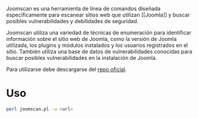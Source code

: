 Joomscan es una herramienta de línea de comandos diseñada específicamente para escanear sitios web que utilizan [[Joomla]] y buscar posibles vulnerabilidades y debilidades de seguridad.

Joomscan utiliza una variedad de técnicas de enumeración para identificar información sobre el sitio web de Joomla, como la versión de Joomla utilizada, los plugins y módulos instalados y los usuarios registrados en el sitio. También utiliza una base de datos de vulnerabilidades conocidas para buscar posibles vulnerabilidades en la instalación de Joomla.

Para utilizarse debe descargarse del [repo oficial](https://github.com/OWASP/joomscan).

# Uso

```bash
perl joomscan.pl -u <url>
```